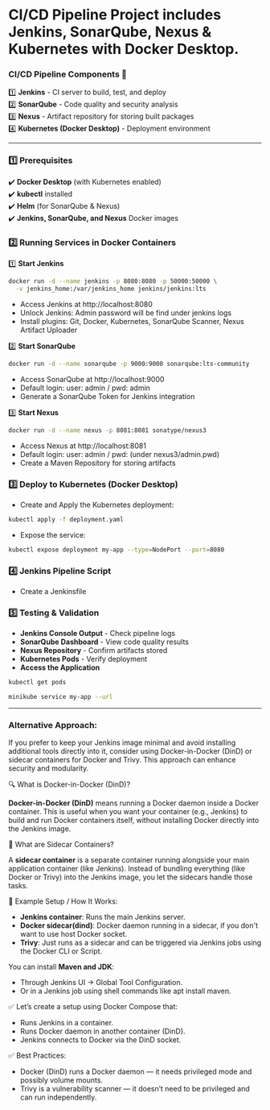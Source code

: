 # CI/CD Pipeline Project includes Jenkins, SonarQube, Nexus & Kubernetes with Docker Desktop.


### CI/CD Pipeline Components 📌

1️⃣ **Jenkins** - CI server to build, test, and deploy  
2️⃣ **SonarQube** - Code quality and security analysis  
3️⃣ **Nexus** - Artifact repository for storing built packages  
4️⃣ **Kubernetes (Docker Desktop)** - Deployment environment  

---

### 1️⃣ Prerequisites

✔️ **Docker Desktop** (with Kubernetes enabled)  
✔️ **kubectl** installed  
✔️ **Helm** (for SonarQube & Nexus)  
✔️ **Jenkins, SonarQube, and Nexus** Docker images  


### 2️⃣ Running Services in Docker Containers

1️⃣ **Start Jenkins**

```sh
docker run -d --name jenkins -p 8080:8080 -p 50000:50000 \
  -v jenkins_home:/var/jenkins_home jenkins/jenkins:lts
```
- Access Jenkins at http://localhost:8080
- Unlock Jenkins: Admin password will be find under jenkins logs
- Install plugins: Git, Docker, Kubernetes, SonarQube Scanner, Nexus Artifact Uploader


2️⃣ **Start SonarQube**

```sh
docker run -d --name sonarqube -p 9000:9000 sonarqube:lts-community
```
- Access SonarQube at http://localhost:9000
- Default login: user: admin / pwd: admin
- Generate a SonarQube Token for Jenkins integration


3️⃣ **Start Nexus**

```sh
docker run -d --name nexus -p 8081:8081 sonatype/nexus3
```
- Access Nexus at http://localhost:8081
- Default login: user: admin / pwd: (under nexus3/admin.pwd)
- Create a Maven Repository for storing artifacts


### 3️⃣ Deploy to Kubernetes (Docker Desktop)

- Create and Apply the Kubernetes deployment:
```sh
kubectl apply -f deployment.yaml
```

- Expose the service:
```sh
kubectl expose deployment my-app --type=NodePort --port=8080
```


### 4️⃣ Jenkins Pipeline Script
- Create a Jenkinsfile


### 5️⃣ Testing & Validation  
- **Jenkins Console Output** - Check pipeline logs  
- **SonarQube Dashboard** - View code quality results  
- **Nexus Repository** - Confirm artifacts stored  
- **Kubernetes Pods** - Verify deployment  
- **Access the Application**  



```sh
kubectl get pods
```
```sh
minikube service my-app --url
```

---

### Alternative Approach:

If you prefer to keep your Jenkins image minimal and avoid installing additional tools directly into it, consider using Docker-in-Docker (DinD) or sidecar containers for Docker and Trivy. This approach can enhance security and modularity.


🔍 What is Docker-in-Docker (DinD)?

**Docker-in-Docker (DinD)** means running a Docker daemon inside a Docker container. This is useful when you want your container (e.g., Jenkins) to build and run Docker containers itself, without installing Docker directly into the Jenkins image.

🧍 What are Sidecar Containers?

A **sidecar container** is a separate container running alongside your main application container (like Jenkins). Instead of bundling everything (like Docker or Trivy) into the Jenkins image, you let the sidecars handle those tasks.

🧩 Example Setup / How It Works:
- **Jenkins container**: Runs the main Jenkins server.
- **Docker sidecar(dind)**: Docker daemon running in a sidecar, if you don't want to use host Docker socket.
- **Trivy**: Just runs as a sidecar and can be triggered via Jenkins jobs using the Docker CLI or Script.

You can install **Maven and JDK**:
- Through Jenkins UI → Global Tool Configuration.
- Or in a Jenkins job using shell commands like apt install maven.

✅ Let’s create a setup using Docker Compose that:

- Runs Jenkins in a container.
- Runs Docker daemon in another container (DinD).
- Jenkins connects to Docker via the DinD socket.

✅ Best Practices:

- Docker (DinD) runs a Docker daemon — it needs privileged mode and possibly volume mounts.
- Trivy is a vulnerability scanner — it doesn’t need to be privileged and can run independently.